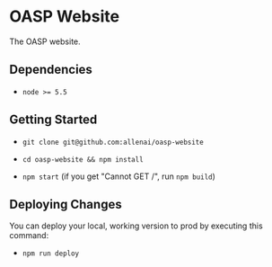 # OASP Website

The OASP website.

## Dependencies

* `node >= 5.5`

## Getting Started

* `git clone git@github.com:allenai/oasp-website`

* `cd oasp-website && npm install`

* `npm start` (if you get "Cannot GET /", run `npm build`)

## Deploying Changes

You can deploy your local, working version to prod by executing this command:

* `npm run deploy`

